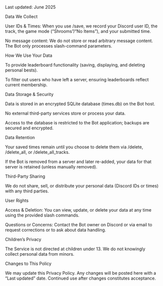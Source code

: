 Last updated: June 2025

Data We Collect

User IDs & Times: When you use /save, we record your Discord user ID, the track, the game mode (“Shrooms”/“No Items”), and your submitted time.

No message content: We do not store or read arbitrary message content. The Bot only processes slash-command parameters.

How We Use Your Data

To provide leaderboard functionality (saving, displaying, and deleting personal bests).

To filter out users who have left a server, ensuring leaderboards reflect current membership.

Data Storage & Security

Data is stored in an encrypted SQLite database (times.db) on the Bot host.

No external third-party services store or process your data.

Access to the database is restricted to the Bot application; backups are secured and encrypted.

Data Retention

Your saved times remain until you choose to delete them via /delete, /delete_all, or /delete_all_tracks.

If the Bot is removed from a server and later re-added, your data for that server is retained (unless manually removed).

Third-Party Sharing

We do not share, sell, or distribute your personal data (Discord IDs or times) with any third parties.

User Rights

Access & Deletion: You can view, update, or delete your data at any time using the provided slash commands.

Questions or Concerns: Contact the Bot owner on Discord or via email to request corrections or to ask about data handling.

Children’s Privacy

The Service is not directed at children under 13. We do not knowingly collect personal data from minors.

Changes to This Policy

We may update this Privacy Policy. Any changes will be posted here with a “Last updated” date. Continued use after changes constitutes acceptance.
